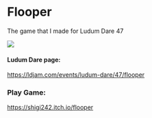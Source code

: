 # Flooper

The game that I made for Ludum Dare 47 <br/>

![](https://thumbs.gfycat.com/GivingHatefulAmphiuma-size_restricted.gif)

#### Ludum Dare page:
https://ldjam.com/events/ludum-dare/47/flooper

### Play Game:
https://shigi242.itch.io/flooper
